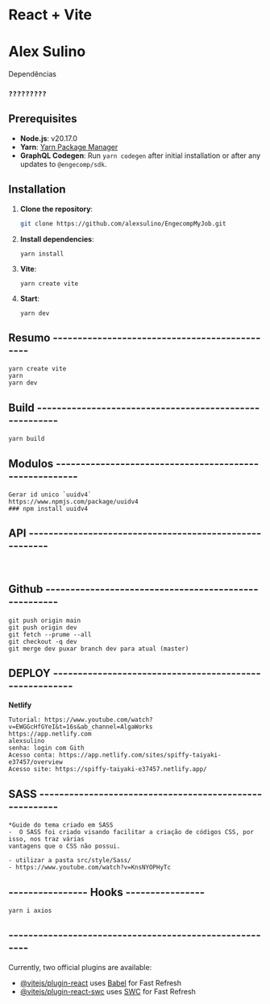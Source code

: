 # React + Vite


# Alex Sulino

Dependências
### `?????????`

## Prerequisites

- **Node.js**: v20.17.0
- **Yarn**: [Yarn Package Manager](https://yarnpkg.com/)
- **GraphQL Codegen**: Run `yarn codegen` after initial installation or after any updates to `@engecomp/sdk`.

## Installation

1. **Clone the repository**:
   ```bash
   git clone https://github.com/alexsulino/EngecompMyJob.git
   ```
2. **Install dependencies**:
   ```
   yarn install
   ```
3. **Vite**:
   ```
   yarn create vite
   ```
4. **Start**:
   ```
   yarn dev
   ```


## Resumo ---------------------------------------------- 
```
yarn create vite
yarn
yarn dev
```

## Build  -------------------------------------------------------
```
yarn build

```

## Modulos -------------------------------------------------------  
```
Gerar id unico `uuidv4`
https://www.npmjs.com/package/uuidv4
### npm install uuidv4
```

## API  -------------------------------------------------------
```


```




##  Github -----------------------------------------------------
```
git push origin main
git push origin dev
git fetch --prume --all
git checkout -q dev
git merge dev puxar branch dev para atual (master)
```


## DEPLOY -------------------------------------------------------
**Netlify**
```
Tutorial: https://www.youtube.com/watch?v=EWGGcHfGYeI&t=16s&ab_channel=AlgaWorks
https://app.netlify.com
alexsulino
senha: login com Gith
Acesso conta: https://app.netlify.com/sites/spiffy-taiyaki-e37457/overview
Acesso site: https://spiffy-taiyaki-e37457.netlify.app/
```


## SASS -------------------------------------------------------
```
*Guide do tema criado em SASS
-  O SASS foi criado visando facilitar a criação de códigos CSS, por isso, nos traz várias 
vantagens que o CSS não possui.

- utilizar a pasta src/style/Sass/ 
- https://www.youtube.com/watch?v=KnsNYOPHyTc

```


##  ---------------- Hooks ----------------
```
yarn i axios

```


## -------------------------------------------------------

Currently, two official plugins are available:

- [@vitejs/plugin-react](https://github.com/vitejs/vite-plugin-react/blob/main/packages/plugin-react/README.md) uses [Babel](https://babeljs.io/) for Fast Refresh
- [@vitejs/plugin-react-swc](https://github.com/vitejs/vite-plugin-react-swc) uses [SWC](https://swc.rs/) for Fast Refresh

